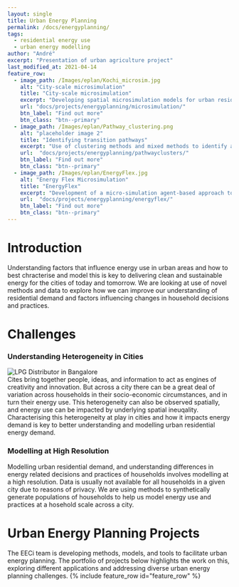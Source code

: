 ```yaml
---
layout: single
title: Urban Energy Planning
permalink: /docs/energyplanning/
tags:
  - residential energy use
  - urban energy modelling
author: "André"
excerpt: "Presentation of urban agriculture project"
last_modified_at: 2021-04-14
feature_row:
  - image_path: /Images/eplan/Kochi_microsim.jpg
    alt: "City-scale microsimulation"
    title: "City-scale microsimulation"
    excerpt: "Developing spatial microsimulation models for urban residential energy use"
    url: "docs/projects/energyplanning/microsimulation/"
    btn_label: "Find out more"
    btn_class: "btn--primary"
  - image_path: /Images/eplan/Pathway_clustering.png
    alt: "placeholder image 2"
    title: "Identifying transition pathways"
    excerpt: "Use of clustering methods and mixed methods to identify and characterise energy transition pathways"
    url:  "docs/projects/energyplanning/pathwayclusters/"
    btn_label: "Find out more"
    btn_class: "btn--primary"
  - image_path: /Images/eplan/EnergyFlex.jpg
    alt: "Energy Flex Microsimulation"
    title: "EnergyFlex"
    excerpt: "Development of a micro-simulation agent-based approach to identifying opportunities for energy efficiency"
    url:  "docs/projects/energyplanning/energyflex/"
    btn_label: "Find out more"
    btn_class: "btn--primary"
---
```


# Introduction

Understanding factors that influence energy use in urban areas and how to best chracterise and model this is key to delivering clean and sustainable energy for the cities of today and tomorrow. We are looking at use of novel methods and data to explore how we can improve our understanding of residential demand and factors influencing changes in household decisions and practices.

<div id="stickyarticle">
<h1 class="category">Challenges</h1>
<h3 class="title">Understanding Heterogeneity in Cities</h3>
<div id="wrapper">
  <div id="sticky">
    <img id="sticky"
         src="/home/Images/eplan/LPG_Distributor.jpg"
         alt="LPG Distributor in Bangalore"
         caption="Photo credit: A Neto-Bradley">
  </div>
  <body>Cites bring together people, ideas, and information to act as engines of creativity and innovation. But across a city there can be a great deal of variation across households in their socio-economic circumstances, and in turn their energy use. This heterogeneity can also be observed spatially, and energy use can be impacted by underlying spatial ineuqality. Characterising this heterogeneity at play in cities and how it impacts energy demand is key to better understanding and modelling urban residential energy demand. </body>
</div>
</div>
<div id="stickyarticle">
<h3 class="title">Modelling at High Resolution</h3>
<div id="wrapper">
  <body>Modelling urban residential demand, and understanding differences in energy related decisions and practices of households involves modelling at a high resolution. Data is usually not available for all households in a given city due to reasons of privacy. We are using methods to synthetically generate populations of households to help us model energy use and practices at a hosehold scale across a city.</body>
</div>
</div>



<h1 class="title">Urban Energy Planning Projects</h1>
  <body> The EECi team is developing methods, models, and tools to facilitate urban energy planning. The portfolio of projects below highlights the work on this, exploring different applications and addressing diverse urban energy planning challenges.</body>
  {% include feature_row id="feature_row" %}






